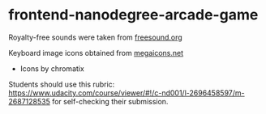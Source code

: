 frontend-nanodegree-arcade-game
===============================

Royalty-free sounds were taken from [freesound.org](http://www.freesound.org)

Keyboard image icons obtained from [megaicons.net](http://megaicons.net/)
- Icons by chromatix

Students should use this rubric: https://www.udacity.com/course/viewer/#!/c-nd001/l-2696458597/m-2687128535 for self-checking their submission.
